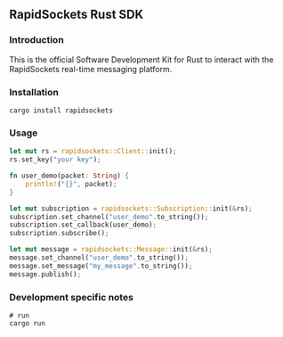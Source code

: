 ## RapidSockets Rust SDK

### Introduction
This is the official Software Development Kit for Rust to interact with the RapidSockets real-time messaging platform.

### Installation
```
cargo install rapidsockets
```

### Usage
```rust
let mut rs = rapidsockets::Client::init();
rs.set_key("your key");

fn user_demo(packet: String) {
    println!("{}", packet);
}

let mut subscription = rapidsockets::Subscription::init(&rs);
subscription.set_channel("user_demo".to_string());
subscription.set_callback(user_demo);
subscription.subscribe();

let mut message = rapidsockets::Message::init(&rs);
message.set_channel("user_demo".to_string());
message.set_message("my_message".to_string());
message.publish();
```

### Development specific notes
```
# run
cargo run
```
